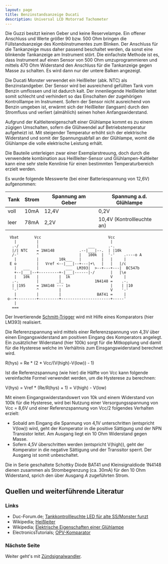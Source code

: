 ```yaml
---
layout: page
title: Benzinstandsanzeige Ducati
description: Universal LCD Motorrad Tachometer
---
```


Die Guzzi besitzt keinen Geber und keine Reservelampe. Ein offener Anschluss und Werte größer 90 bzw. 500 Ohm bringen die Füllstandsanzeige des Kombiinstrumentes zum Blinken. Der Anschluss für die Tankanzeige muss daher passend beschaltet werden, da sonst eine blinkende Tankanzeige am Instrument stört. Die einfachste Methode ist es, dass Instrument auf einen Sensor von 500 Ohm umzuprogrammieren und mittels 470 Ohm Widerstand den Anschluss für die Tankanzeige gegen Masse zu schalten. Es wird dann nur der untere Balken angezeigt.

Die Ducati Monster verwendet ein Heißleiter (abk. NTC) als Benzinstandgeber. Der Sensor wird bei ausreichend gefüllten Tank vom Benzin umflossen und ist dadurch kalt. Der innenliegende Heißleiter leitet somit schlecht und verhindert so das Einschalten der zugehörigen Kontrolllampe im Instrument. Sofern der Sensor nicht ausreichend von Benzin umgeben ist, erwärmt sich der Heißleiter (langsam) durch den Stromfluss und verliert (almählich) seinen hohen Anfangswiderstand.

Aufgrund der Kaltleitereigenschaft einer Glühlampe kommt es zu einem zügigen Umschalten, sofern die Glühwendel auf Betriebstemperatur aufgeheizt ist. Mit steigender Temperatur erhöht sich der elektrische Widerstand und somit der Spannungsabfall an der Glühlampe, womit die Glühlampe die volle elektrische Leistung erhält. 

Die Bauteile unterleigen zwar einer Exemplarstreuung, doch durch die venwendete kombination aus Heißleiter-Sensor und Glühlampen-Kaltleiter kann eine sehr steile Kennlinie für einen bestimmten Temperaturbereich erzielt werden. 

Es wurde folgende Messwerte (bei einer Batteriespannung von 12,6V) aufgenommen:

Tank | Strom | Spannung am Geber | Spannung a.d. Glühlampe
---- | ----- | ----------------- | --------------------------
voll | 10mA  | 12,4V             | 0,2V
leer | 78mA  | 2,2V              | 10,4V (Kontrollleuchte an)

```
  Vbat       Vcc                              Vcc
    |         |                                |
   .-/        |                      ___      .-.
   |/| NTC    = 1N4148           .--|___|--.  | |10k
   /-'        ^                  |   100k  |  '-'    .----o A
    |         |         10k___   |         |   |     |
  E o         |   Vref <--|___|--+---|+\   |   |   |/c
    |   ___   |            ___  LM393|  >--+---+---|  BC547b
    +--|___|--+---------+-|___|------|-/       |   |\e
    |   10k   |         |  1k                  V     |
   .-.        |        _|_              1N4148 =    .-.
   | |195     = 1N4148 --- 1n                  |    | |10
   '-'        ^         |                      V    '-'
    |         |         |                BAT41 =     |
 o--+---------+---------+----------------------+-----'
    |
   ===
```

Der Invertierende [Schmitt-Trigger](http://de.wikipedia.org/wiki/Schmitt-Trigger) wird mit Hilfe eines Komparators (hier LM393) realisiert.

Die Referenzspannung wird mittels einer Referenzspannung von 4,3V über einen Eingangswiderstand am positiven Eingang des Komperators angelegt. Ein zusätzlicher Widerstand (hier 100k) sorgt für die Mitkopplung und damit für die Hysterese welche im Verhältnis zum Einsgangswiderstand berechnet wird.

  R(hys) = Re * (2 * Vcc/(V(high)-V(low)) - 1)

Ist die Referenzspannung (wie hier) die Hälfte von Vcc kann folgende vereinfachte Formel verwendet werden, um die Hysterese zu berechnen:

  V(hys) = Vref * (Re/R(hys) + 1) = V(high) - V(low)

Mit einem Eingangswiderstandswert von 10k und einem Widerstand von 100k für die Hysterese, wird bei Nutzung einer Versorgungsspannung von Vcc = 8,6V und einer Referenzspannung von Vcc/2 folgendes Verhalten erzielt:
- Sobald am Eingang die Spannung von 4,1V unterschritten (entspricht V(low)) wird, geht der Komperator in die positive Sättigung und der NPN Transistor leitet. Am Ausgang liegt ein 10 Ohm Widerstand gegen Masse.
- Sofern 4,5V überschritten werden (entspricht V(high)), geht der Komperator in die negative Sättigung und der Transsitor sperrt. Der Ausgang ist somit unbeschaltet.

Die in Serie geschaltete Schottky Diode BAT41 und Kleinsignaldiode 1N4148 dienen zusammen als Strombegrenzung (ca. 30mA) für den 10 Ohm Widerstand, sprich den über Ausgang _A_ zugeführten Strom.

## Quellen und weiterführende Literatur

### Links
- Duc-Forum.de; [Tankkontrollleuchte LED für alte SS/Monster funzt](http://www.duc-forum.de/thread.php?threadid=71131)
- Wikipedia; [Heißleiter](https://de.wikipedia.org/wiki/Hei%C3%9Fleiter)
- Wikipedia; [Elektrische Eigenschaften einer Glühlampe](https://de.wikipedia.org/wiki/Gl%C3%BChlampe#Elektrische_Eigenschaften)
- ElectronicsTutorials; [OPV-Komparator](https://www.electronics-tutorials.ws/de/operationsverstarker/opamp-komparator.html)

### Nächste Seite
Weiter geht's mit [Zündsignalwandler](zuendsignalwandler_1.html).
